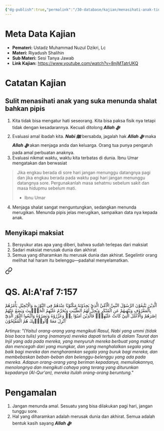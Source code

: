 ```yaml
---
{"dg-publish":true,"permalink":"/30-database/kajian/menasihati-anak-tidak-menunda-nunda/","tags":["kajian"]}
---
```





# Meta Data Kajian 
<div><ul class="dataview list-view-ul"><li><span><strong>Pemateri:</strong> Ustadz Muhammad Nuzul Dzikri, Lc</span></li><li><span><strong>Materi:</strong> Riyadush Shalihin</span></li><li><span><strong>Sub Materi:</strong> Sesi Tanya Jawab</span></li><li><span><strong>Link Kajian:</strong> <a rel="noopener nofollow" class="external-link" href="https://www.youtube.com/watch?v=8njMTatrUKQ" target="_blank">https://www.youtube.com/watch?v=8njMTatrUKQ</a></span></li></ul></div>

# Catatan Kajian
## Sulit menasihati anak yang suka menunda shalat bahkan pipis
1. Kita tidak bisa mengatur hati seseorang. Kita bisa paksa fisik nya tetapi tidak dengan kesadarannya. Kecuali ditolong ***Allah ﷻ*** 
2. Evaluasi amal ibadah kita. ***Nabi ﷺ***  bersabda, jagalah hak ***Allah ﷻ*** maka ***Allah ﷻ*** akan menjaga anda dan keluarga. Orang tua punya pengaruh pada amal perbuatan anaknya.
3. Evaluasi nikmat waktu, waktu kita terbatas di dunia. Ibnu Umar mengatakan dan berwasiat
>Jika engkau berada di sore hari jangan menunggu datangnya pagi dan jika engkau berada pada waktu pagi hari jangan menunggu datangnya sore. Pergunakanlah masa sehatmu sebelum sakit dan masa hidupmu sebelum mati.  
>- Ibnu Umar
  
4. Menjaga shalat sangat menguntungkan, sedangkan menunda merugikan. Menunda pipis jelas merugikan, sampaikan data nya kepada anak. 
## Menyikapi maksiat 
1. Bersyukur atas apa yang diberi, bahwa sudah terlepas dari maksiat
2. Sadari maksiat merusak dunia dan akhirat
3. Semua yang diharamkan itu merusak dunia dan akhirat. Segelintir orang melihat hal haram itu belenggu—padahal menyelamatkan.
<div class="transclusion internal-embed is-loaded"><a class="markdown-embed-link" href="/30-database/al-quran/all-surah/#qs-al-a-raf-7-157" aria-label="Open link"><svg xmlns="http://www.w3.org/2000/svg" width="24" height="24" viewBox="0 0 24 24" fill="none" stroke="currentColor" stroke-width="2" stroke-linecap="round" stroke-linejoin="round" class="svg-icon lucide-link"><path d="M10 13a5 5 0 0 0 7.54.54l3-3a5 5 0 0 0-7.07-7.07l-1.72 1.71"></path><path d="M14 11a5 5 0 0 0-7.54-.54l-3 3a5 5 0 0 0 7.07 7.07l1.71-1.71"></path></svg></a><div class="markdown-embed">



# QS. Al:A'raf 7:157
اَلَّذِيْنَ يَتَّبِعُوْنَ الرَّسُوْلَ النَّبِيَّ الْاُمِّيَّ الَّذِيْ يَجِدُوْنَهٗ مَكْتُوْبًا عِنْدَهُمْ فِى التَّوْرٰىةِ وَالْاِنْجِيْلِ يَأْمُرُهُمْ بِالْمَعْرُوْفِ وَيَنْهٰىهُمْ عَنِ الْمُنْكَرِ وَيُحِلُّ لَهُمُ الطَّيِّبٰتِ وَيُحَرِّمُ عَلَيْهِمُ الْخَبٰۤىِٕثَ وَيَضَعُ عَنْهُمْ اِصْرَهُمْ وَالْاَغْلٰلَ الَّتِيْ كَانَتْ عَلَيْهِمْۗ فَالَّذِيْنَ اٰمَنُوْا بِهٖ وَعَزَّرُوْهُ وَنَصَرُوْهُ وَاتَّبَعُوا النُّوْرَ الَّذِيْٓ اُنْزِلَ مَعَهٗٓ  ۙاُولٰۤىِٕكَ هُمُ الْمُفْلِحُوْنَ ࣖ

Artinya: *"(Yaitu) orang-orang yang mengikuti Rasul, Nabi yang ummi (tidak bisa baca tulis) yang (namanya) mereka dapati tertulis di dalam Taurat dan Injil yang ada pada mereka, yang menyuruh mereka berbuat yang makruf dan mencegah dari yang mungkar, dan yang menghalalkan segala yang baik bagi mereka dan mengharamkan segala yang buruk bagi mereka, dan membebaskan beban-beban dan belenggu-belenggu yang ada pada mereka. Adapun orang-orang yang beriman kepadanya, memuliakannya, menolongnya dan mengikuti cahaya yang terang yang diturunkan kepadanya (Al-Qur'an), mereka itulah orang-orang beruntung."*



</div></div>

# Pengamalan
1. Jangan menunda amal. Sesuatu yang bisa dilakukan pagi hari, jangan tunggu sore.
2. Hal yang diharamkan adalah merusak dunia dan akhirat. Semua adalah bentuk kasih sayang ***Allah ﷻ*** 
 
 